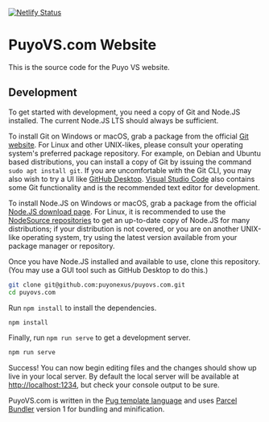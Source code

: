 [![Netlify Status](https://api.netlify.com/api/v1/badges/aa48f6f6-77d0-4291-b6c9-d2737e284251/deploy-status)](https://app.netlify.com/sites/puyovs-com/deploys)

# PuyoVS.com Website
This is the source code for the Puyo VS website.

## Development
To get started with development, you need a copy of Git and Node.JS installed. The current Node.JS LTS should always be sufficient.

To install Git on Windows or macOS, grab a package from the official [Git website](https://git-scm.com/). For Linux and other UNIX-likes, please consult your operating system's preferred package repository. For example, on Debian and Ubuntu based distributions, you can install a copy of Git by issuing the command `sudo apt install git`. If you are uncomfortable with the Git CLI, you may also wish to try a UI like [GitHub Desktop](https://desktop.github.com/). [Visual Studio Code](https://code.visualstudio.com/) also contains some Git functionality and is the recommended text editor for development.

To install Node.JS on Windows or macOS, grab a package from the official [Node.JS download page](https://nodejs.org/en/download/). For Linux, it is recommended to use the [NodeSource repositories](https://github.com/nodesource/distributions) to get an up-to-date copy of Node.JS for many distributions; if your distribution is not covered, or you are on another UNIX-like operating system, try using the latest version available from your package manager or repository.

Once you have Node.JS installed and available to use, clone this repository. (You may use a GUI tool such as GitHub Desktop to do this.)

```sh
git clone git@github.com:puyonexus/puyovs.com.git
cd puyovs.com
```

Run `npm install` to install the dependencies.

```sh
npm install
```

Finally, run `npm run serve` to get a development server.

```sh
npm run serve
```

Success! You can now begin editing files and the changes should show up live in your local server. By default the local server will be available at [http://localhost:1234](http://localhost:1234), but check your console output to be sure.

PuyoVS.com is written in the [Pug template language](https://pugjs.org/language/attributes.html) and uses [Parcel Bundler](https://parceljs.org/) version 1 for bundling and minification.
